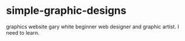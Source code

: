 # simple-graphic-designs
graphics website
gary white beginner web designer and graphic artist. I need to learn.
